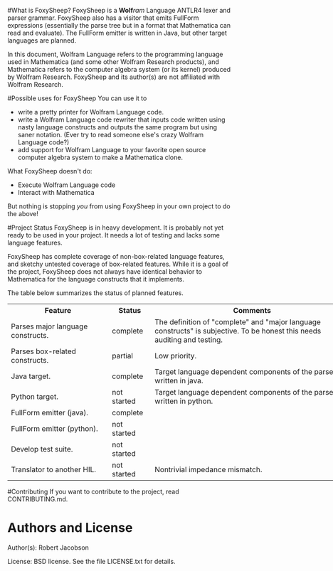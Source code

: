 #What is FoxySheep?
FoxySheep is a **Wolf**_ram_ Language ANTLR4 lexer and parser grammar. FoxySheep also has a visitor that emits FullForm expressions (essentially the parse tree but in a format that Mathematica can read and evaluate). The FullForm emitter is written in Java, but other target languages are planned.

In this document, Wolfram Language refers to the programming language used in Mathematica (and some other Wolfram Research products), and Mathematica refers to the computer algebra system (or its kernel) produced by Wolfram Research. FoxySheep and its author(s) are not affiliated with Wolfram Research.

#Possible uses for FoxySheep
You can use it to

* write a pretty printer for Wolfram Language code.
* write a Wolfram Language code rewriter that inputs code written using nasty language constructs and outputs the same program but using saner notation. (Ever try to read someone else's crazy Wolfram Language code?)
* add support for Wolfram Language to your favorite open source computer algebra system to make a Mathematica clone.

What FoxySheep doesn't do:

* Execute Wolfram Language code
* Interact with Mathematica

But nothing is stopping *you* from using FoxySheep in your own project to do the above!

#Project Status
FoxySheep is in heavy development. It is probably not yet ready to be used in your project. It needs a lot of testing and lacks some language features.

FoxySheep has complete coverage of non-box-related language features, and sketchy untested coverage of box-related features. While it is a goal of the project, FoxySheep does not always have identical behavior to Mathematica for the language constructs that it implements.

The table below summarizes the status of planned features.

<table style="undefined;table-layout: fixed; width: 777px">
<colgroup>
<col style="width: 227px">
<col style="width: 96px">
<col style="width: 454px">
</colgroup>
  <tr>
    <th>Feature</th>
    <th>Status</th>
    <th>Comments</th>
  </tr>
  <tr>
    <td>Parses major language constructs.</td>
    <td>complete</td>
    <td>The definition of "complete" and "major language constructs" is subjective. To be honest this needs auditing and testing.</td>
  </tr>
  <tr>
    <td>Parses box-related constructs.</td>
    <td>partial</td>
    <td>Low priority.</td>
  </tr>
  <tr>
    <td>Java target.</td>
    <td>complete</td>
    <td>Target language dependent components of the parser written in java.</td>
  </tr>
  <tr>
    <td>Python target.</td>
    <td>not started</td>
    <td>Target language dependent components of the parser written in python.</td>
  </tr>
  <tr>
    <td>FullForm emitter (java).</td>
    <td>complete</td>
    <td></td>
  </tr>
  <tr>
    <td>FullForm emitter (python).</td>
    <td>not started</td>
    <td></td>
  </tr>
  <tr>
    <td>Develop test suite.</td>
    <td>not started</td>
    <td></td>
  </tr>
  <tr>
    <td>Translator to another HIL.</td>
    <td>not started</td>
    <td>Nontrivial impedance mismatch.</td>
  </tr>
</table>

#Contributing
If you want to contribute to the project, read CONTRIBUTING.md.

# Authors and License
Author(s): Robert Jacobson 

License: BSD license. See the file LICENSE.txt for details.